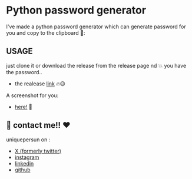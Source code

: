 # Python password generator

I've made a python password generator which can generate password for you and copy to the clipboard 👏: 

## USAGE
just clone it or download the release from the release page nd :boom: you have the password.. <br>
- the realease [link](https://github.com/uniquepersun/motion-detection-with-python/releases) :fire::wink:



A screenshot for you:

- [here!](https://github.com/user-attachments/assets/f8fd52f7-c3ef-48b3-8097-4105ba90798c) :open_hands:


## :circus_tent: contact me!! :heart:
uniquepersun on :
- [X (formerly twitter)](https://x.com/uniquepersun) <br>
- [instagram](https://instagram.com/uniquepersun) <br>
-  [linkedin](https://https://www.linkedin.com/in/abhay-tomar-53218530b)<br>
- [github](https://github.com/uniquepersun)<br>
